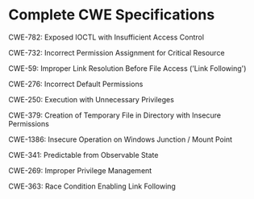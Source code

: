 

# Complete CWE Specifications

CWE-782: Exposed IOCTL with Insufficient Access Control

CWE-732: Incorrect Permission Assignment for Critical Resource

CWE-59: Improper Link Resolution Before File Access ('Link Following')

CWE-276: Incorrect Default Permissions

CWE-250: Execution with Unnecessary Privileges

CWE-379: Creation of Temporary File in Directory with Insecure Permissions

CWE-1386: Insecure Operation on Windows Junction / Mount Point

CWE-341: Predictable from Observable State

CWE-269: Improper Privilege Management

CWE-363: Race Condition Enabling Link Following